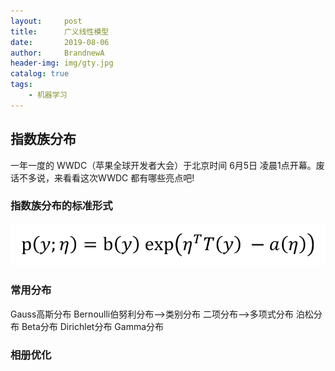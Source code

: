 ```yaml
---
layout:     post
title:      广义线性模型
date:       2019-08-06
author:     BrandnewA
header-img: img/gty.jpg
catalog: true
tags:
    - 机器学习
---
```


## 指数族分布

一年一度的 WWDC（苹果全球开发者大会）于北京时间 6月5日 凌晨1点开幕。废话不多说，来看看这次WWDC 都有哪些亮点吧!


### 指数族分布的标准形式

![image](https://github.com/BrandnewA/BrandnewA.github.io/blob/master/images/1.png)

### 常用分布
Gauss高斯分布
Bernoulli伯努利分布-->类别分布
二项分布-->多项式分布
泊松分布
Beta分布
Dirichlet分布
Gamma分布

### 相册优化

